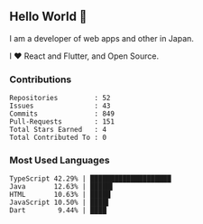 ## Hello World 👋

I am a developer of web apps and other in Japan.

I ❤️ React and Flutter, and Open Source.

### Contributions

    Repositories         : 52
    Issues               : 43
    Commits              : 849
    Pull-Requests        : 151
    Total Stars Earned   : 4
    Total Contributed To : 0

### Most Used Languages

    TypeScript 42.29% | ████████████████████
    Java       12.63% | █████▌
    HTML       10.63% | █████
    JavaScript 10.50% | ████▌
    Dart        9.44% | ████
